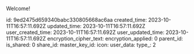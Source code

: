 Welcome!

id: 9ed2475d659340babc330805668ac6aa
created_time: 2023-10-11T16:57:11.692Z
updated_time: 2023-10-11T16:57:11.692Z
user_created_time: 2023-10-11T16:57:11.692Z
user_updated_time: 2023-10-11T16:57:11.692Z
encryption_cipher_text: 
encryption_applied: 0
parent_id: 
is_shared: 0
share_id: 
master_key_id: 
icon: 
user_data: 
type_: 2
